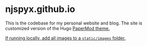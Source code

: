 # njspyx.github.io

This is the codebase for my personal website and blog. The site is customized version of the Hugo [<u>PaperMod](https://github.com/adityatelange/hugo-PaperMod/) theme.

If running locally, add all images to a `static/images` folder.

